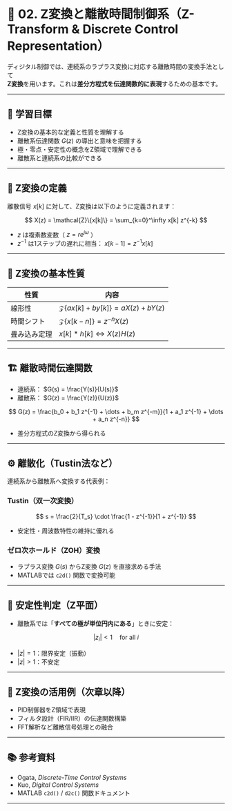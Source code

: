 # 🔁 02. Z変換と離散時間制御系（Z-Transform & Discrete Control Representation）

ディジタル制御では、連続系のラプラス変換に対応する離散時間の変換手法として  
**Z変換**を用います。これは**差分方程式を伝達関数的に表現**するための基本です。

---

## 🎯 学習目標

- Z変換の基本的な定義と性質を理解する  
- 離散系伝達関数 $G(z)$ の導出と意味を把握する  
- 極・零点・安定性の概念をZ領域で理解できる  
- 離散系と連続系の比較ができる

---

## 📐 Z変換の定義

離散信号 $x[k]$ に対して、Z変換は以下のように定義されます：

$$
X(z) = \mathcal{Z}\{x[k]\} = \sum_{k=0}^\infty x[k] z^{-k}
$$

- $z$ は複素数変数（ $z = re^{j\omega}$ ）  
- $z^{-1}$ は1ステップの遅れに相当： $x[k-1] = z^{-1}x[k]$

---

## 🔁 Z変換の基本性質

| 性質 | 内容 |
|------|------|
| 線形性 | $\mathcal{Z}\{ax[k] + by[k]\} = aX(z) + bY(z)$ |
| 時間シフト | $\mathcal{Z}\{x[k-n]\} = z^{-n}X(z)$ |
| 畳み込み定理 | $x[k] * h[k] \leftrightarrow X(z)H(z)$ |

---

## 🏗️ 離散時間伝達関数

- 連続系： $G(s) = \frac{Y(s)}{U(s)}$  
- 離散系： $G(z) = \frac{Y(z)}{U(z)}$

$$
G(z) = \frac{b_0 + b_1 z^{-1} + \dots + b_m z^{-m}}{1 + a_1 z^{-1} + \dots + a_n z^{-n}}
$$

- 差分方程式のZ変換から得られる

---

## ⚙️ 離散化（Tustin法など）

連続系から離散系へ変換する代表例：

### Tustin（双一次変換）

$$
s = \frac{2}{T_s} \cdot \frac{1 - z^{-1}}{1 + z^{-1}}
$$

- 安定性・周波数特性の維持に優れる

### ゼロ次ホールド（ZOH）変換

- ラプラス変換 $G(s)$ からZ変換 $G(z)$ を直接求める手法
- MATLABでは `c2d()` 関数で変換可能

---

## 🧩 安定性判定（Z平面）

- 離散系では「**すべての極が単位円内にある**」ときに安定：

$$
|z_i| < 1 \quad \text{for all } i
$$

- $|z|=1$：限界安定（振動）
- $|z|>1$：不安定

---

## 🧪 Z変換の活用例（次章以降）

- PID制御器をZ領域で表現  
- フィルタ設計（FIR/IIR）の伝達関数構築  
- FFT解析など離散信号処理との融合

---

## 📚 参考資料

- Ogata, *Discrete-Time Control Systems*  
- Kuo, *Digital Control Systems*  
- MATLAB `c2d()` / `d2c()` 関数ドキュメント

---

